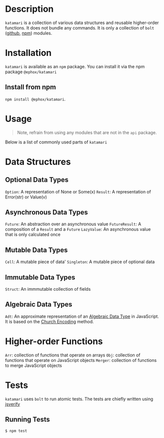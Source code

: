 # Description

`katamari` is a collection of various data structures and reusable higher-order functions. It does not bundle any commands. It is only a collection of `bolt` ([github](https://github.com/ephox/bolt), [npm](https://www.npmjs.com/package/@ephox/bolt)) modules.

# Installation

`katamari` is available as an `npm` package. You can install it via the npm package `@ephox/katamari`

## Install from npm

`npm install @ephox/katamari`.


# Usage

> Note, refrain from using any modules that are not in the `api` package.

Below is a list of commonly used parts of `katamari`

# Data Structures

## Optional Data Types

`Option`: A representation of None or Some(x)
`Result`: A representation of Error(str) or Value(v)

## Asynchronous Data Types

`Future`: An abstraction over an asynchronous value
`FutureResult`: A composition of a `Result` and a `Future`
`LazyValue`: An asynchronous value that is only calculated once

## Mutable Data Types 

`Cell`: A mutable piece of data'
`Singleton`: A mutable piece of optional data

## Immutable Data Types

`Struct`: An immmutable collection of fields

## Algebraic Data Types

`Adt`: An approximate representation of an [Algebraic Data Type](https://en.wikipedia.org/wiki/Algebraic_data_type) in JavaScript. It is based on the [Church Encoding](https://en.wikipedia.org/wiki/Church_encoding) method.

# Higher-order Functions

`Arr`: collection of functions that operate on arrays
`Obj`: collection of functions that operate on JavaScript objects
`Merger`: collection of functions to merge JavaScript objects

# Tests

`katamari` uses `bolt` to run atomic tests. The tests are chiefly written using [jsverify](https://github.com/jsverify/jsverify)

## Running Tests

`$ npm test`

